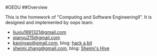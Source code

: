 #OEDU
##Overview

This is the homework of "Computing and Software EngineeringⅡ".
It is designed and implemented by oops team:

* [liuxiu1991321@gmail.com](liuxiu1991321@gmail.com)
* [qianyu215@gmail.com](qianyu215@gmail.com)
* [kavinyao@gmail.com](kavinyao@gmail.com), blog: [hack a bit](http://hackab.it)
* [sheimi.zhang@gmail.com](sheimi.zhang@gmail.com), blog: [Sheimi's Hive](http://blog.sheimi.me)

